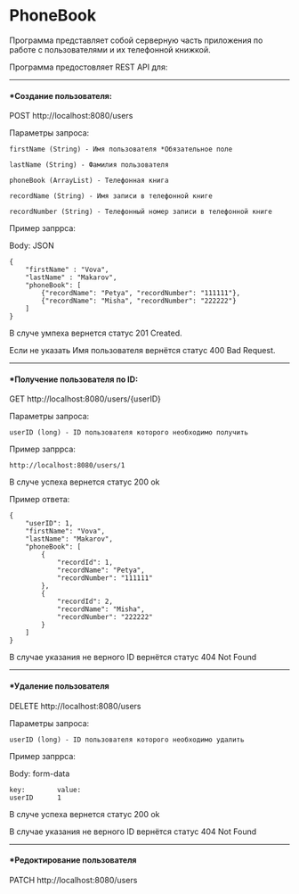 # PhoneBook

Программа представляет собой серверную часть приложения по работе с пользователями и их телефонной книжкой.

Программа предостовляет REST API для:

***

#### *Создание пользователя:

POST http://localhost:8080/users

Параметры запроса:

    firstName (String) - Имя пользователя *Обязательное поле
    
    lastName (String) - Фамилия пользователя
    
    phoneBook (ArrayList) - Телефонная книга
    
    recordName (String) - Имя записи в телефонной книге
    
    recordNumber (String) - Телефонный номер записи в телефонной книге

Пример запррса:

Body: JSON

    {
        "firstName" : "Vova",
        "lastName" : "Makarov",
        "phoneBook": [
            {"recordName": "Petya", "recordNumber": "111111"},
            {"recordName": "Misha", "recordNumber": "222222"}
        ]
    }
В случе умпеха вернется статус 201 Created.

Если не указать Имя пользователя вернётся статус 400 Bad Request.

***

#### *Получение пользователя по ID:

GET http://localhost:8080/users/{userID}

Параметры запроса:

    userID (long) - ID пользователя которого необходимо получить
Пример запррса:

    http://localhost:8080/users/1


В случе уcпеха вернется статус 200 ok

Пример ответа:

    {
        "userID": 1,
        "firstName": "Vova",
        "lastName": "Makarov",
        "phoneBook": [
            {
                "recordId": 1,
                "recordName": "Petya",
                "recordNumber": "111111"
            },
            {
                "recordId": 2,
                "recordName": "Misha",
                "recordNumber": "222222"
            }
        ]
    }
В случае указания не верного ID вернётся статус 404 Not Found

***

#### *Удаление пользователя

DELETE http://localhost:8080/users

Параметры запроса:

    userID (long) - ID пользователя которого необходимо удалить
Пример запррса:

Body: form-data

    key:        value:
    userID      1

В случе уcпеха вернется статус 200 ok

В случае указания не верного ID вернётся статус 404 Not Found

***

#### *Редоктирование пользователя

PATCH http://localhost:8080/users
